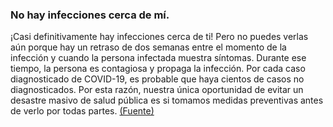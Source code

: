 ### No hay infecciones cerca de mí. 

¡Casi definitivamente hay infecciones cerca de ti! Pero no puedes verlas aún porque hay un retraso de dos semanas entre el momento de la infección y cuando la persona infectada muestra síntomas. Durante ese tiempo, la persona es contagiosa y propaga la infección. Por cada caso diagnosticado de COVID-19, es probable que haya cientos de casos no diagnosticados. Por esta razón, nuestra única oportunidad de evitar un desastre masivo de salud pública es si tomamos medidas preventivas antes de verlo por todas partes. [(Fuente)](https://www.cnn.com/2020/03/14/health/coronavirus-asymptomatic-spread/index.html)
